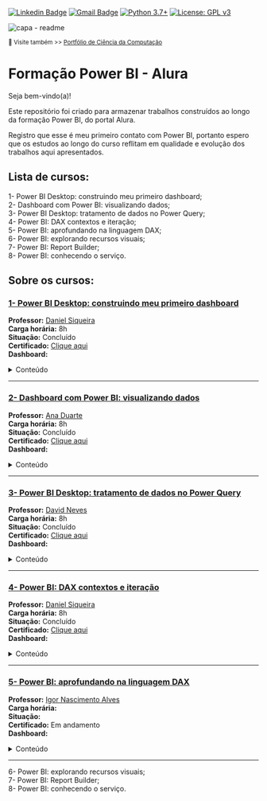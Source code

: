 [![Linkedin Badge](https://img.shields.io/badge/-JoaoLuizBR-blue?style=flat-square&logo=Linkedin&logoColor=white&link=https://www.linkedin.com/in/joaoluizbr/)](https://www.linkedin.com/in/joaoluizbr/) 
[![Gmail Badge](https://img.shields.io/badge/-Gmail-c14438?style=flat-square&logo=Gmail&logoColor=white&link=mailto:tgmarinho@gmail.com)](mailto:joaoluizcienciadedados@gmail.com) 
[![Python 3.7+](https://img.shields.io/badge/python-3.7+-blue.svg)](https://www.python.org/downloads/release/python-360/) [![License: GPL v3](https://img.shields.io/badge/License-GPLv3-blue.svg)](https://www.gnu.org/licenses/gpl-3.0) 


![capa - readme](https://github.com/joaoluizcienciadados/Formacao_Alura-Power_BI/blob/main/ferramentas/capa-%20readme.png)

<sup> 🔗 Visite também >> [Portfólio de Ciência da Computação](https://github.com/joaoluizdev/) </sup>


# Formação Power BI - Alura 

Seja bem-vindo(a)!

Este repositório foi criado para armazenar trabalhos construídos ao longo da formação Power BI, do portal Alura. 

Registro que esse é meu primeiro contato com Power BI, portanto espero que os estudos ao longo do curso reflitam em qualidade e evolução dos trabalhos aqui apresentados.

## Lista de cursos:
1- Power BI Desktop: construindo meu primeiro dashboard;  
2- Dashboard com Power BI: visualizando dados;  
3- Power BI Desktop: tratamento de dados no Power Query;  
4- Power BI: DAX contextos e iteração;  
5- Power BI: aprofundando na linguagem DAX;  
6- Power BI: explorando recursos visuais;  
7- Power BI: Report Builder;  
8- Power BI: conhecendo o serviço.  


## Sobre os cursos:
### [1- Power BI Desktop: construindo meu primeiro dashboard](https://github.com/joaoluizcienciadados/Formacao_Alura-Power_BI/tree/main/1-%20Power%20BI%20Desktop%20-%20construindo%20meu%20primeiro%20dashboard)   
**Professor:**  [Daniel Siqueira](https://www.linkedin.com/in/daniel-p-siqueira-79b2001ba/)  
**Carga horária:** 8h   
**Situação:** Concluído  
**Certificado:** [Clique aqui](https://cursos.alura.com.br/certificate/joaoluizcienciacomp/power-bi-desktop-construindo-primeiro-dashboard)  
**Dashboard:**  

<details>
<summary>Conteúdo</summary>
  
- Entenda o conceito de Business Intelligence;
- Instale a ferramenta Power BI desktop;
- Importe dados de diferentes formatos e realize o tratamento deles no Power Query;
- Crie colunas, cálculos e medidas;
- Crie e utilize gráficos e visuais;
- Monte e estruture um Dashboard;
- Publique o seu Dashboard na web.   
</details>

---
### [2- Dashboard com Power BI: visualizando dados](https://github.com/joaoluizcienciadados/Formacao_Alura-Power_BI/tree/main/2-%20Dashboard_com_Power_BI-visualizando_dados)  
**Professor:**  [Ana Duarte](https://www.linkedin.com/in/anaduart/)  
**Carga horária:** 8h   
**Situação:** Concluído  
**Certificado:** [Clique aqui](https://cursos.alura.com.br/certificate/joaoluizcienciacomp/dashboard-power-bi-visualizando-dados)  
**Dashboard:**  

<details>
<summary>Conteúdo</summary>

- Identifique gráficos apropriados para as necessidades específicas;
- Construa gráficos dentro do Power BI;
- Compreenda as possibilidades de como importar visuais externos;
- Aplique conceitos de data visualization para comunicar informações de forma eficaz;
- Compreenda como trabalhar com séries temporais;
- Elabore mapas com os conceitos de latitude e longitude;
- Sintetize todos os visuais em um relatório no Power Bi com navegação entre páginas.  
</details>

---
### [3- Power BI Desktop: tratamento de dados no Power Query](https://github.com/joaoluizcienciadados/Formacao_Alura-Power_BI/tree/main/3-%20Power_BI_Desktop-tratamento_de_dados_no_Power_Query) 
**Professor:**  [David Neves](https://www.linkedin.com/in/david-neves-04b543185/)  
**Carga horária:** 8h   
**Situação:** Concluído  
**Certificado:** [Clique aqui](https://cursos.alura.com.br/user/joaoluizcienciacomp/course/power-bi-desktop-tratamento-de-dados-power-query/certificate)  
**Dashboard:**  

<details>
<summary>Conteúdo</summary></summary>  
  
- Realize conexões a arquivos e banco de dados;
- Conheça e utilize o Power Query Editor;
- Entenda o que é a linguagem M;
- Transforme os dados de diversas formas;
- Realize tratamentos e carga dos dados visando boas práticas.  
</details>

---
### [4- Power BI: DAX contextos e iteração](https://github.com/joaoluizcienciadados/Formacao_Alura-Power_BI/tree/main/4-%20Power%20BI%3A%20DAX%20contextos%20e%20itera%C3%A7%C3%A3o)
**Professor:**  [Daniel Siqueira](https://www.linkedin.com/in/daniel-p-siqueira-79b2001ba/)  
**Carga horária:** 8h   
**Situação:** Concluído  
**Certificado:** [Clique aqui](https://cursos.alura.com.br/user/joaoluizcienciacomp/course/power-bi-dax-contextos-iteracao/certificate)  
**Dashboard:**  

<details>
<summary>Conteúdo</summary></summary>  
  
- Aprenda como criar colunas calculadas e medidas;
- Entenda como lidar com erros no DAX;
- Reconheça quando deve utilizar uma coluna calculada ou medida;
- Compreenda o conceito de agregação;
- Conheça o contexto de filtro e de linha;
- Compreenda as funções iteradoras no DAX;
- Aprenda a utilizar variáveis.
</details>

---
### [5- Power BI: aprofundando na linguagem DAX](https://cursos.alura.com.br/course/power-bi-aprofundando-linguagem-dax) 
**Professor:**  [Igor Nascimento Alves](https://www.linkedin.com/in/igor-nascimento-alves-145910127/)  
**Carga horária:**    
**Situação:**   
**Certificado:** Em andamento  
**Dashboard:**  

<details>
<summary>Conteúdo</summary></summary>  
  
- Aprenda como criar colunas calculadas e medidas;
- Entenda como o contexto é afetado pelos filtros;
- Crie medida com a função CALCULATE;
- Combinar a função CALCULATE para obter medidas elaboradas;
- Entenda como a função CALCULATE sobrescreve ou agrega com outros filtros.
</details>


---
6- Power BI: explorando recursos visuais;  
7- Power BI: Report Builder;  
8- Power BI: conhecendo o serviço.  


